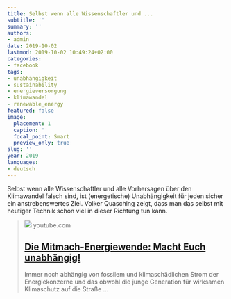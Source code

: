 ```yaml
---
title: Selbst wenn alle Wissenschaftler und ...
subtitle: ''
summary: ''
authors:
- admin
date: 2019-10-02
lastmod: 2019-10-02 10:49:24+02:00
categories:
- facebook
tags:
- unabhängigkeit
- sustainability
- energieversorgung
- klimawandel
- renewable_energy
featured: false
image:
  placement: 1
  caption: ''
  focal_point: Smart
  preview_only: true
slug: ''
year: 2019
languages:
- deutsch
---
```


Selbst wenn alle Wissenschaftler und alle Vorhersagen über den Klimawandel falsch sind, ist (energetische) Unabhängigkeit für jeden sicher ein anstrebenswertes Ziel. Volker Quasching zeigt, dass man das selbst mit heutiger Technik schon viel in dieser Richtung tun kann.
> [![](https://i.ytimg.com/vi/Li8_Z9LDNpA/maxresdefault.jpg)](https://www.youtube.com/watch?v=Li8_Z9LDNpA)
> youtube.com
> ## [Die Mitmach-Energiewende: Macht Euch unabhängig!](https://www.youtube.com/watch?v=Li8_Z9LDNpA)
>
>Immer noch abhängig von fossilem und klimaschädlichen Strom der Energiekonzerne und das obwohl die junge Generation für wirksamen Klimaschutz auf die Straße ...